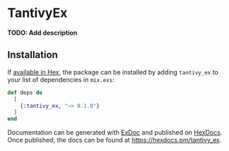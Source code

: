 # TantivyEx

**TODO: Add description**

## Installation

If [available in Hex](https://hex.pm/docs/publish), the package can be installed
by adding `tantivy_ex` to your list of dependencies in `mix.exs`:

```elixir
def deps do
  [
    {:tantivy_ex, "~> 0.1.0"}
  ]
end
```

Documentation can be generated with [ExDoc](https://github.com/elixir-lang/ex_doc)
and published on [HexDocs](https://hexdocs.pm). Once published, the docs can
be found at <https://hexdocs.pm/tantivy_ex>.

